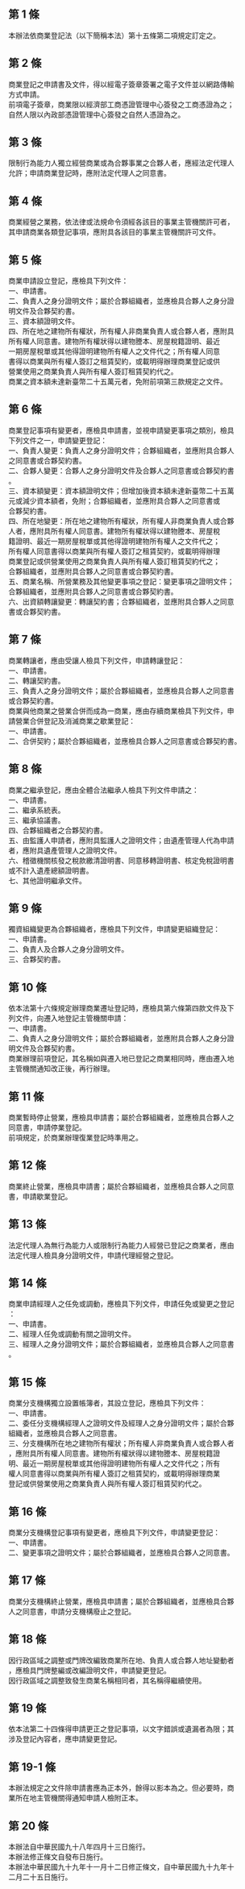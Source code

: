 第 1 條
-------
本辦法依商業登記法（以下簡稱本法）第十五條第二項規定訂定之。

第 2 條
-------
商業登記之申請書及文件，得以經電子簽章簽署之電子文件並以網路傳輸  
方式申請。  
前項電子簽章，商業限以經濟部工商憑證管理中心簽發之工商憑證為之；  
自然人限以內政部憑證管理中心簽發之自然人憑證為之。

第 3 條
-------
限制行為能力人獨立經營商業或為合夥事業之合夥人者，應經法定代理人  
允許；申請商業登記時，應附法定代理人之同意書。

第 4 條
-------
商業經營之業務，依法律或法規命令須經各該目的事業主管機關許可者，  
其申請商業各類登記事項，應附具各該目的事業主管機關許可文件。

第 5 條
-------
商業申請設立登記，應檢具下列文件：  
一、申請書。  
二、負責人之身分證明文件；屬於合夥組織者，並應檢具合夥人之身分證  
    明文件及合夥契約書。  
三、資本額證明文件。  
四、所在地之建物所有權狀，所有權人非商業負責人或合夥人者，應附具  
    所有權人同意書。建物所有權狀得以建物謄本、房屋稅籍證明、最近  
    一期房屋稅單或其他得證明建物所有權人之文件代之；所有權人同意  
    書得以商業與所有權人簽訂之租賃契約，或載明得辦理商業登記或供  
    營業使用之商業負責人與所有權人簽訂租賃契約代之。  
商業之資本額未達新臺幣二十五萬元者，免附前項第三款規定之文件。

第 6 條
-------
商業登記事項有變更者，應檢具申請書，並視申請變更事項之類別，檢具  
下列文件之一，申請變更登記：  
一、負責人變更：負責人之身分證明文件；合夥組織者，並應附具合夥人  
    之同意書或合夥契約書。  
二、合夥人變更：合夥人之身分證明文件及合夥人之同意書或合夥契約書  
    。  
三、資本額變更：資本額證明文件；但增加後資本額未達新臺幣二十五萬  
    元或減少資本額者，免附；合夥組織者，並應附具合夥人之同意書或  
    合夥契約書。  
四、所在地變更：所在地之建物所有權狀，所有權人非商業負責人或合夥  
    人者，應附具所有權人同意書。建物所有權狀得以建物謄本、房屋稅  
    籍證明、最近一期房屋稅單或其他得證明建物所有權人之文件代之；  
    所有權人同意書得以商業與所有權人簽訂之租賃契約，或載明得辦理  
    商業登記或供營業使用之商業負責人與所有權人簽訂租賃契約代之；  
    合夥組織者，並應附具合夥人之同意書或合夥契約書。  
五、商業名稱、所營業務及其他變更事項之登記：變更事項之證明文件；  
    合夥組織者，並應附具合夥人之同意書或合夥契約書。  
六、出資額轉讓變更：轉讓契約書；合夥組織者，並應附具合夥人之同意  
    書或合夥契約書。

第 7 條
-------
商業轉讓者，應由受讓人檢具下列文件，申請轉讓登記：  
一、申請書。  
二、轉讓契約書。  
三、負責人之身分證明文件；屬於合夥組織者，並應檢具合夥人之同意書  
    或合夥契約書。  
商業與他商業之營業合併而成為一商業，應由存續商業檢具下列文件，申  
請營業合併登記及消滅商業之歇業登記：  
一、申請書。  
二、合併契約；屬於合夥組織者，並應檢具合夥人之同意書或合夥契約書。

第 8 條
-------
商業之繼承登記，應由全體合法繼承人檢具下列文件申請之：  
一、申請書。  
二、繼承系統表。  
三、繼承協議書。  
四、合夥組織者之合夥契約書。  
五、由監護人申請者，應附具監護人之證明文件；由遺產管理人代為申請  
    者，應附具遺產管理人之證明文件。  
六、稽徵機關核發之稅款繳清證明書、同意移轉證明書、核定免稅證明書  
    或不計入遺產總額證明書。  
七、其他證明繼承文件。

第 9 條
-------
獨資組織變更為合夥組織者，應檢具下列文件，申請變更組織登記：  
一、申請書。  
二、負責人及合夥人之身分證明文件。  
三、合夥契約書。

第 10 條
--------
依本法第十六條規定辦理商業遷址登記時，應檢具第六條第四款文件及下  
列文件，向遷入地登記主管機關申請：  
一、申請書。  
二、負責人之身分證明文件；屬於合夥組織者，並應附具合夥人之身分證  
    明文件及合夥契約書。  
商業辦理前項登記，其名稱如與遷入地已登記之商業相同時，應由遷入地  
主管機關通知改正後，再行辦理。

第 11 條
--------
商業暫時停止營業，應檢具申請書；屬於合夥組織者，並應檢具合夥人之  
同意書，申請停業登記。  
前項規定，於商業辦理復業登記時準用之。

第 12 條
--------
商業終止營業，應檢具申請書；屬於合夥組織者，並應檢具合夥人之同意  
書，申請歇業登記。

第 13 條
--------
法定代理人為無行為能力人或限制行為能力人經營已登記之商業者，應由  
法定代理人檢具身分證明文件，申請代理經營之登記。

第 14 條
--------
商業申請經理人之任免或調動，應檢具下列文件，申請任免或變更之登記  
：  
一、申請書。  
二、經理人任免或調動有關之證明文件。  
三、經理人之身分證明文件；屬於合夥組織者，並應檢具合夥人之同意書  
    。

第 15 條
--------
商業分支機構獨立設置帳簿者，其設立登記，應檢具下列文件：  
一、申請書。  
二、委任分支機構經理人之證明文件及經理人之身分證明文件；屬於合夥  
    組織者，並應檢具合夥人之同意書。  
三、分支機構所在地之建物所有權狀；所有權人非商業負責人或合夥人者  
    ，應附具所有權人同意書。建物所有權狀得以建物謄本、房屋稅籍證  
    明、最近一期房屋稅單或其他得證明建物所有權人之文件代之；所有  
    權人同意書得以商業與所有權人簽訂之租賃契約，或載明得辦理商業  
    登記或供營業使用之商業負責人與所有權人簽訂租賃契約代之。

第 16 條
--------
商業分支機構登記事項有變更者，應檢具下列文件，申請變更登記：  
一、申請書。  
二、變更事項之證明文件；屬於合夥組織者，並應檢具合夥人之同意書。

第 17 條
--------
商業分支機構終止營業，應檢具申請書；屬於合夥組織者，並應檢具合夥  
人之同意書，申請分支機構廢止之登記。

第 18 條
--------
因行政區域之調整或門牌改編致商業所在地、負責人或合夥人地址變動者  
，應檢具門牌整編或改編證明文件，申請變更登記。  
因行政區域之調整致發生商業名稱相同者，其名稱得繼續使用。

第 19 條
--------
依本法第二十四條得申請更正之登記事項，以文字錯誤或遺漏者為限；其  
涉及登記內容者，應申請變更登記。

第 19-1 條
----------
本辦法規定之文件除申請書應為正本外，餘得以影本為之。但必要時，商  
業所在地主管機關得通知申請人檢附正本。

第 20 條
--------
本辦法自中華民國九十八年四月十三日施行。  
本辦法修正條文自發布日施行。  
本辦法中華民國九十九年十一月十二日修正條文，自中華民國九十九年十  
二月二十五日施行。


